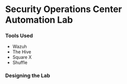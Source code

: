 # Security Operations Center Automation Lab

### Tools Used
- Wazuh
- The Hive
- Square X
- Shuffle 

### Designing the Lab
